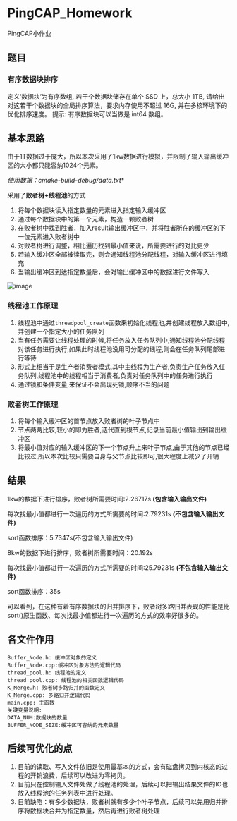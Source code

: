# PingCAP_Homework
PingCAP小作业



## 题目
### 有序数据块排序
定义‘数据块’为有序数组, 若干个数据块储存在单个 SSD 上，总大小 1TB, 请给出对这若干个数据块的全局排序算法，要求内存使用不超过 16G, 并在多核环境下的优化排序速度。
提示: 有序数据块可以当做是 int64 数组。

## 基本思路
由于1T数据过于庞大，所以本次采用了1kw数据进行模拟，并限制了输入输出缓冲区的大小都只能容纳1024个元素。

**使用数据：cmake-build-debug/data*.txt**

采用了**败者树+线程池**的方式

1. 将每个数据块读入指定数量的元素进入指定输入缓冲区
2. 通过每个数据块中的第一个元素，构造一颗败者树
3. 在败者树中找到胜者，加入result输出缓冲区中，并将胜者所在的缓冲区的下一位元素进入败者树中
4. 对败者树进行调整，相比遍历找到最小值来说，所需要进行的对比更少
5. 若输入缓冲区全部被读取完，则会通知线程池分配线程，对输入缓冲区进行填充
6. 当输出缓冲区到达指定数量后，会对输出缓冲区中的数据进行文件写入

![image](https://github.com/jyz0309/PingCAP_Homework/raw/master/image/process.png)
### 线程池工作原理
1. 线程池中通过`threadpool_create`函数来初始化线程池,并创建线程放入数组中,并创建一个指定大小的任务队列
2. 当有任务需要让线程处理的时候,将任务放入任务队列中,通知线程池分配线程对该任务进行执行,如果此时线程池没用可分配的线程,则会在任务队列尾部进行等待
3. 形式上相当于是生产者消费者模式,其中主线程为生产者,负责生产任务放入任务队列,线程池中的线程相当于消费者,负责对任务队列中的任务进行执行
4. 通过锁和条件变量,来保证不会出现死锁,顺序不当的问题

### 败者树工作原理
1. 将每个输入缓冲区的首节点放入败者树的叶子节点中
2. 节点两两比较,较小的即为胜者,迭代直到根节点,记录当前最小值输出到输出缓冲区
3. 将最小值对应的输入缓冲区的下一个节点升上来叶子节点,由于其他的节点已经比较过,所以本次比较只需要自身与父节点比较即可,很大程度上减少了开销

## 结果

1kw的数据下进行排序，败者树所需要时间:2.26717s **(包含输入输出文件)**

每次找最小值都进行一次遍历的方式所需要的时间:2.79231s **(不包含输入输出文件)**

sort函数排序：5.7347s(不包含输入输出文件)

8kw的数据下进行排序，败者树所需要时间：20.192s

每次找最小值都进行一次遍历的方式所需要的时间:25.79231s **(不包含输入输出文件)**

sort函数排序：35s

可以看到，在这种有着有序数据块的归并排序下，败者树多路归并表现的性能是比sort()原生函数、每次找最小值都进行一次遍历的方式的效率好很多的。

## 各文件作用
```
Buffer_Node.h: 缓冲区对象的定义
Buffer_Node.cpp:缓冲区对象方法的逻辑代码
thread_pool.h: 线程池的定义
thread_pool.cpp: 线程池的相关函数逻辑代码
K_Merge.h: 败者树多路归并的函数定义
K_Merge.cpp: 多路归并逻辑代码
main.cpp: 主函数
关键变量说明:
DATA_NUM:数据块的数量
BUFFER_NODE_SIZE:缓冲区可容纳的元素数量
```

## 后续可优化的点

1. 目前的读取、写入文件依旧是使用最基本的方式，会有磁盘拷贝到内核态的过程的开销浪费，后续可以改进为零拷贝。
2. 目前只在控制输入文件处做了线程池的处理，后续可以把输出结果文件的IO也放入线程池的任务列表中进行处理。
3. 目前缺陷：有多少数据块，败者树就有多少个叶子节点，后续可以先用归并排序将数据块合并为指定数量，然后再进行败者树处理



